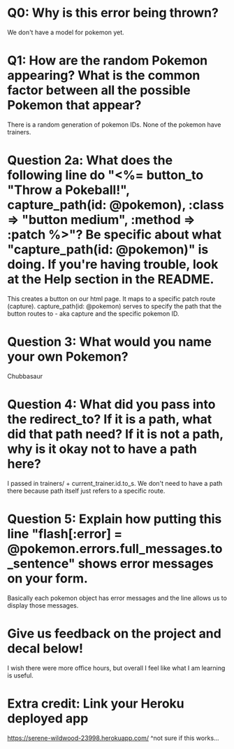 # Q0: Why is this error being thrown? 
We don't have a model for pokemon yet.

# Q1: How are the random Pokemon appearing? What is the common factor between all the possible Pokemon that appear? 
There is a random generation of pokemon IDs. None of the pokemon have trainers.

# Question 2a: What does the following line do "<%= button_to "Throw a Pokeball!", capture_path(id: @pokemon), :class => "button medium", :method => :patch %>"? Be specific about what "capture_path(id: @pokemon)" is doing. If you're having trouble, look at the Help section in the README.
This creates a button on our html page. It maps to a specific patch route (capture). capture_path(id: @pokemon) serves to specify the path that the button routes to - aka capture and the specific pokemon ID. 

# Question 3: What would you name your own Pokemon? 
Chubbasaur

# Question 4: What did you pass into the redirect_to? If it is a path, what did that path need? If it is not a path, why is it okay not to have a path here?
I passed in trainers/ + current_trainer.id.to_s. We don't need to have a path there because path itself just refers to a specific route.

# Question 5: Explain how putting this line "flash[:error] = @pokemon.errors.full_messages.to_sentence" shows error messages on your form.
Basically each pokemon object has error messages and the line allows us to display those messages.

# Give us feedback on the project and decal below!
I wish there were more office hours, but overall I feel like what I am learning is useful. 

# Extra credit: Link your Heroku deployed app
https://serene-wildwood-23998.herokuapp.com/ 
^not sure if this works... 
